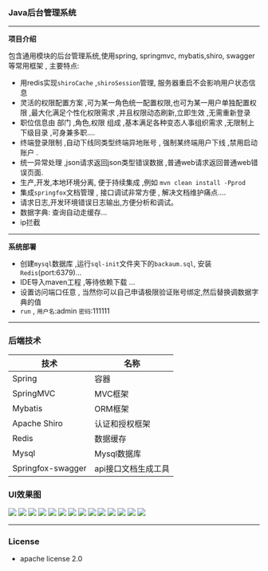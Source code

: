 ### Java后台管理系统                                                                                              							
---

**项目介绍**

包含通用模块的后台管理系统,使用spring, springmvc, mybatis,shiro, swagger 等常用框架 , 主要特点:

- 用redis实现`shiroCache` ,`shiroSession`管理, 服务器重启不会影响用户状态信息 
- 灵活的权限配置方案 ,可为某一角色统一配置权限,也可为某一用户单独配置权限 ,最大化满足个性化权限需求 ,并且权限动态刷新,立即生效 ,无需重新登录
- 职位信息由 部门 ,角色,权限 组成 ,基本满足各种变态人事组织需求 ,无限制上下级目录 ,可身兼多职....
- 终端登录限制 ,自动下线同类型终端异地账号 , 强制某终端用户下线 ,禁用启动账户 .
- 统一异常处理 ,json请求返回json类型错误数据 ,普通web请求返回普通web错误页面.
- 生产,开发,本地环境分离, 便于持续集成 ,例如 `mvn clean install -Pprod` 
- 集成`springfox`文档管理 , 接口调试非常方便 , 解决文档维护痛点....
- 请求日志,开发环境错误日志输出,方便分析和调试。
- 数据字典: 查询自动走缓存...
- ip拦截

---

**系统部署**

- 创建`mysql`数据库 ,运行`sql-init`文件夹下的`backaum.sql`, 安装`Redis`(port:6379)...
- IDE导入maven工程 ,等待依赖下载 ...
- 设置访问端口任意 , 当然你可以自己申请极限验证账号绑定,然后替换调数据字典的值
- `run` , `用户名`:admin `密码`:111111 
---
### 后端技术

| 技术              | 名称                |
| ----------------- | ------------------- |
| Spring            | 容器                |
| SpringMVC         | MVC框架             |
| Mybatis           | ORM框架             |
| Apache Shiro      | 认证和授权框架      |
| Redis             | 数据缓存            |
| Mysql             | Mysql数据库         |
| Springfox-swagger | api接口文档生成工具 |


### UI效果图
![](http://ww1.sinaimg.cn/large/6135a28bgy1fya53zp1odj20ul0iajs6.jpg)
![](http://ww1.sinaimg.cn/large/6135a28bgy1fya53yus5vj21z30xz78w.jpg)
![](http://ww1.sinaimg.cn/large/6135a28bgy1fya53ywa6xj21z10y2aho.jpg)
![](http://ww1.sinaimg.cn/large/6135a28bgy1fya53yuot0j21z30p4jwa.jpg)
![](http://ww1.sinaimg.cn/large/6135a28bgy1fya53yuyj0j21xx0pvag4.jpg)
![](http://ww1.sinaimg.cn/large/6135a28bgy1fya53zbbm7j21z30sltfc.jpg)
![](http://ww1.sinaimg.cn/large/6135a28bgy1fya53zhghpj21ys0vuqcm.jpg)
![](http://ww1.sinaimg.cn/large/6135a28bgy1fya53zb6qej21wr0t3te9.jpg)
![](http://ww1.sinaimg.cn/large/6135a28bgy1fya53zcbd5j21yr0y6gsn.jpg)
![](http://ww1.sinaimg.cn/large/6135a28bgy1fya53yustaj21yd0kx78l.jpg)
![](http://ww1.sinaimg.cn/large/6135a28bgy1fya53zdvbhj21ya0u4qa8.jpg)
![](http://ww1.sinaimg.cn/large/6135a28bgy1fya53zqvdsj21cc0xsaet.jpg)
![](http://ww1.sinaimg.cn/large/6135a28bgy1fya53zorudj21bu0xvq5p.jpg)
![](http://ww1.sinaimg.cn/large/6135a28bgy1fya53zs18uj21yx0x9wld.jpg)

---

### License

- apache license 2.0



